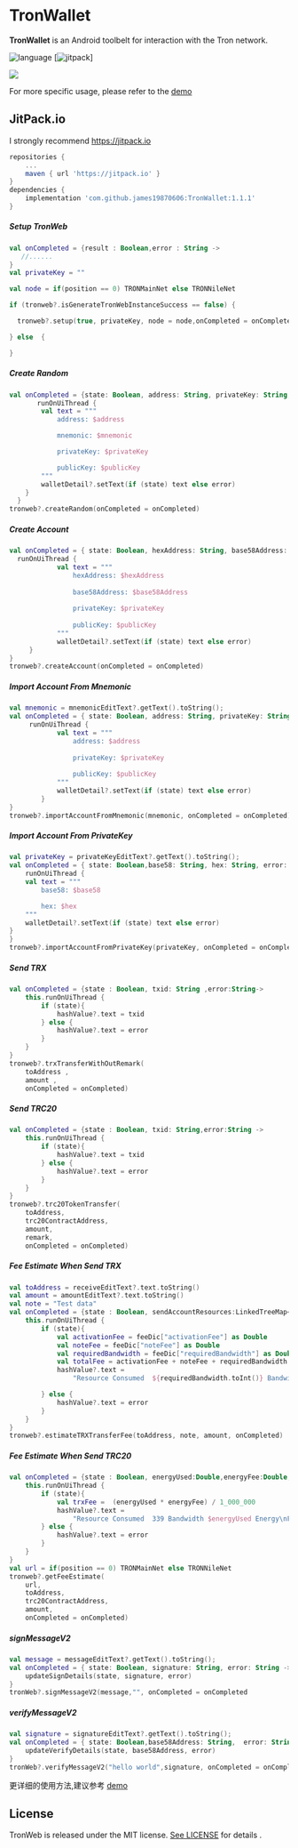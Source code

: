 # TronWallet
**TronWallet** is an Android toolbelt for interaction with the Tron network.

![language](https://img.shields.io/badge/Language-Kotlin-green)
[![jitpack](https://img.shields.io/badge/support-jitpack-green)]

![](Resource/DemoImage1.png)

For more specific usage, please refer to the [demo](https://github.com/james19870606/TronWallet/tree/master/app)

## JitPack.io

I strongly recommend https://jitpack.io
```groovy
repositories {
    ...
    maven { url 'https://jitpack.io' }
}
dependencies {
    implementation 'com.github.james19870606:TronWallet:1.1.1'
}
```

##### Setup TronWeb 
```kotlin
val onCompleted = {result : Boolean,error : String ->
   //......
}
val privateKey = ""

val node = if(position == 0) TRONMainNet else TRONNileNet

if (tronweb?.isGenerateTronWebInstanceSuccess == false) {

  tronweb?.setup(true, privateKey, node = node,onCompleted = onCompleted)

} else  {

}
```
##### Create Random
```Kotlin
val onCompleted = {state: Boolean, address: String, privateKey: String, publicKey: String, mnemonic: String, error: String ->
       runOnUiThread {
        val text = """
            address: $address

            mnemonic: $mnemonic

            privateKey: $privateKey

            publicKey: $publicKey
        """
        walletDetail?.setText(if (state) text else error)
    }    
  }
tronweb?.createRandom(onCompleted = onCompleted)
```

##### Create Account
```Kotlin
val onCompleted = { state: Boolean, hexAddress: String, base58Address: String, privateKey: String, publicKey: String, error: String ->
  runOnUiThread {
            val text = """
                hexAddress: $hexAddress
    
                base58Address: $base58Address
    
                privateKey: $privateKey
    
                publicKey: $publicKey
            """
            walletDetail?.setText(if (state) text else error)
     }
}
tronweb?.createAccount(onCompleted = onCompleted)
```
##### Import Account From Mnemonic
```Kotlin
val mnemonic = mnemonicEditText?.getText().toString();
val onCompleted = { state: Boolean, address: String, privateKey: String, publicKey: String, error: String ->
     runOnUiThread {
            val text = """
                address: $address
    
                privateKey: $privateKey
    
                publicKey: $publicKey
            """
            walletDetail?.setText(if (state) text else error)
        }
}
tronweb?.importAccountFromMnemonic(mnemonic, onCompleted = onCompleted)
```
##### Import Account From PrivateKey
```Kotlin
val privateKey = privateKeyEditText?.getText().toString();
val onCompleted = { state: Boolean,base58: String, hex: String, error: String ->
    runOnUiThread {
    val text = """
        base58: $base58

        hex: $hex
    """
    walletDetail?.setText(if (state) text else error)
}
}
tronweb?.importAccountFromPrivateKey(privateKey, onCompleted = onCompleted)
```
##### Send TRX
```Kotlin
val onCompleted = {state : Boolean, txid: String ,error:String->
    this.runOnUiThread {
        if (state){
            hashValue?.text = txid
        } else {
            hashValue?.text = error
        }
    }
}
tronweb?.trxTransferWithOutRemark(
    toAddress ,
    amount ,
    onCompleted = onCompleted)

```
##### Send TRC20
```Kotlin
val onCompleted = {state : Boolean, txid: String,error:String ->
    this.runOnUiThread {
        if (state){
            hashValue?.text = txid
        } else {
            hashValue?.text = error
        }
    }
}
tronweb?.trc20TokenTransfer(
    toAddress,
    trc20ContractAddress,
    amount,
    remark,
    onCompleted = onCompleted)
```
##### Fee Estimate When Send TRX
```Kotlin
val toAddress = receiveEditText?.text.toString()
val amount = amountEditText?.text.toString()
val note = "Test data"
val onCompleted = {state : Boolean, sendAccountResources:LinkedTreeMap<String, Any>,feeDic:LinkedTreeMap<String, Any>,error:String ->
    this.runOnUiThread {
        if (state){
            val activationFee = feeDic["activationFee"] as Double
            val noteFee = feeDic["noteFee"] as Double
            val requiredBandwidth = feeDic["requiredBandwidth"] as Double
            val totalFee = activationFee + noteFee + requiredBandwidth / 1000
            hashValue?.text =
                "Resource Consumed  ${requiredBandwidth.toInt()} Bandwidth  \nFee    $totalFee TRX"

        } else {
            hashValue?.text = error
        }
    }
}
tronweb?.estimateTRXTransferFee(toAddress, note, amount, onCompleted)
```
##### Fee Estimate When Send TRC20
```Kotlin
val onCompleted = {state : Boolean, energyUsed:Double,energyFee:Double,error:String ->
    this.runOnUiThread {
        if (state){
            val trxFee =  (energyUsed * energyFee) / 1_000_000
            hashValue?.text =
                "Resource Consumed  339 Bandwidth $energyUsed Energy\nFee    $trxFee TRX"
        } else {
            hashValue?.text = error
        }
    }
}
val url = if(position == 0) TRONMainNet else TRONNileNet
tronweb?.getFeeEstimate(
    url,
    toAddress,
    trc20ContractAddress,
    amount,
    onCompleted = onCompleted)
```
##### signMessageV2
```Kotlin
val message = messageEditText?.getText().toString();
val onCompleted = { state: Boolean, signature: String, error: String ->
    updateSignDetails(state, signature, error)
}
tronWeb?.signMessageV2(message,"", onCompleted = onCompleted
```
##### verifyMessageV2
```Kotlin
val signature = signatureEditText?.getText().toString();
val onCompleted = { state: Boolean,base58Address: String,  error: String ->
    updateVerifyDetails(state, base58Address, error)
}
tronWeb?.verifyMessageV2("hello world",signature, onCompleted = onCompleted)
```
更详细的使用方法,建议参考 [demo](https://github.com/james19870606/TronWallet/tree/master/app)

## License

TronWeb is released under the MIT license. [See LICENSE](https://github.com/james19870606/TronWallet/blob/master/LICENSE) for details .
